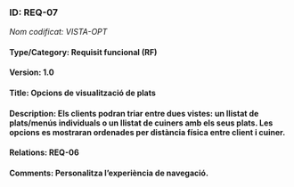 ### ID: REQ-07
_Nom codificat: VISTA-OPT_
#### Type/Category: Requisit funcional (RF)
#### Version: 1.0
#### Title: Opcions de visualització de plats
#### Description: Els clients podran triar entre dues vistes: un llistat de plats/menús individuals o un llistat de cuiners amb els seus plats. Les opcions es mostraran ordenades per distància física entre client i cuiner.
#### Relations: REQ-06
#### Comments: Personalitza l’experiència de navegació.
